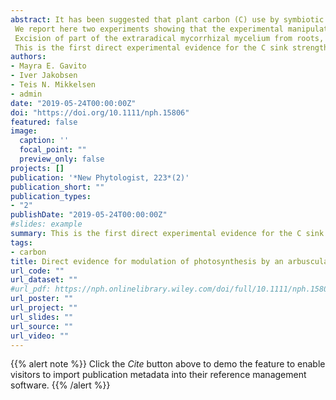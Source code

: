 ```yaml
---
abstract: It has been suggested that plant carbon (C) use by symbiotic arbuscular mycorrhizal fungi (AMF) may be compensated by higher photosynthetic rates because fungal metabolism creates a strong C sink that prevents photosynthate accumulation and downregulation of photosynthesis. This mechanism remains largely unexplored and lacks experimental evidence.
 We report here two experiments showing that the experimental manipulation of the mycorrhizal C sink significantly affected the photosynthetic rates of cucumber host plants. We expected that a sudden reduction in sink strength would cause a significant reduction in photosynthetic rates, at least temporarily.
 Excision of part of the extraradical mycorrhizal mycelium from roots, and causing no disturbance to the plant, induced a sustained (10–40%) decline in photosynthetic rates that lasted from 30 min to several hours in plants that were well‐nourished and hydrated, and in the absence of growth or photosynthesis promotion by mycorrhizal inoculation. This effect was though minor in plants growing at high (700 ppm) atmospheric CO2.
 This is the first direct experimental evidence for the C sink strength effects exerted by arbuscular mycorrhizal symbionts on plant photosynthesis. It encourages further experimentation on mycorrhizal source–sink relations, and may have strong implications in large‐scale assessments and modelling of plant photosynthesis.
authors:
- Mayra E. Gavito
- Iver Jakobsen
- Teis N. Mikkelsen
- admin
date: "2019-05-24T00:00:00Z"
doi: "https://doi.org/10.1111/nph.15806"
featured: false
image:
  caption: ''
  focal_point: ""
  preview_only: false
projects: []
publication: '*New Phytologist, 223*(2)'
publication_short: ""
publication_types:
- "2"
publishDate: "2019-05-24T00:00:00Z"
#slides: example
summary: This is the first direct experimental evidence for the C sink strength effects exerted by arbuscular mycorrhizal symbionts on plant photosynthesis. It encourages further experimentation on mycorrhizal source–sink relations, and may have strong implications in large‐scale assessments and modelling of plant photosynthesis.
tags:
- carbon
title: Direct evidence for modulation of photosynthesis by an arbuscular mycorrhiza-induced carbon sink strength
url_code: ""
url_dataset: ""
#url_pdf: https://nph.onlinelibrary.wiley.com/doi/full/10.1111/nph.15806
url_poster: ""
url_project: ""
url_slides: ""
url_source: ""
url_video: ""
---
```


{{% alert note %}}
Click the *Cite* button above to demo the feature to enable visitors to import publication metadata into their reference management software.
{{% /alert %}}

